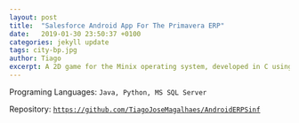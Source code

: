 ```yaml
---
layout: post
title:  "Salesforce Android App For The Primavera ERP"
date:   2019-01-30 23:50:37 +0100
categories: jekyll update
tags: city-bp.jpg
author: Tiago
excerpt: A 2D game for the Minix operating system, developed in C using only the C standard library and Minix's OS API.
---
```


Programing Languages: `Java, Python, MS SQL Server`

Repository: [`https://github.com/TiagoJoseMagalhaes/AndroidERPSinf`](https://github.com/TiagoJoseMagalhaes/AndroidERPSinf)
